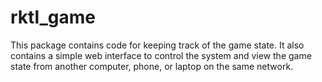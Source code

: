 # rktl_game

This package contains code for keeping track of the game state. It also contains a simple web
interface to control the system and view the game state from another computer, phone, or laptop
on the same network.
